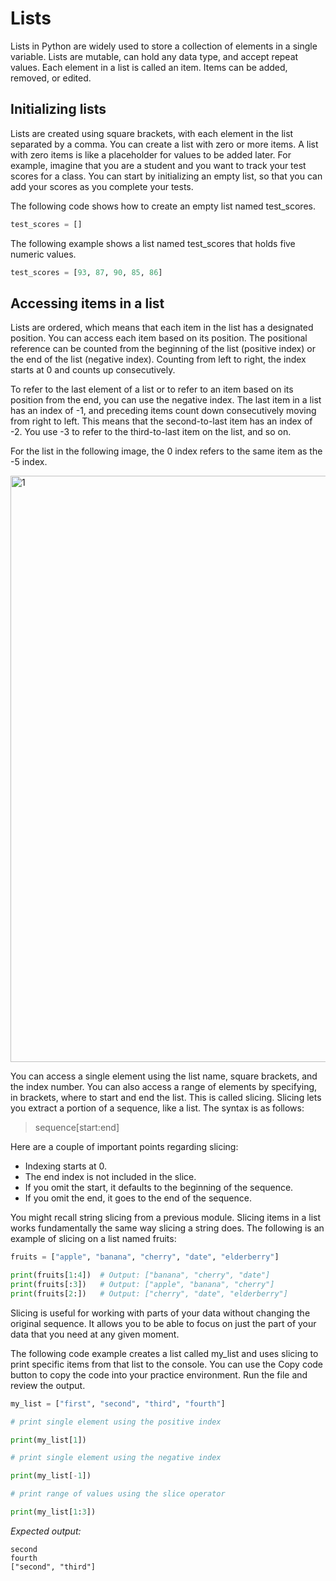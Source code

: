 # Lists

Lists in Python are widely used to store a collection of elements in a single variable. Lists are mutable, can hold any data type, and accept repeat values. Each element in a list is called an item. Items can be added, removed, or edited.

## Initializing lists
Lists are created using square brackets, with each element in the list separated by a comma. You can create a list with zero or more items. A list with zero items is like a placeholder for values to be added later. For example, imagine that you are a student and you want to track your test scores for a class. You can start by initializing an empty list, so that you can add your scores as you complete your tests. 

The following code shows how to create an empty list named test_scores.

```python
test_scores = []
```

The following example shows a list named test_scores that holds five numeric values.

```python
test_scores = [93, 87, 90, 85, 86]
```

## Accessing items in a list

Lists are ordered, which means that each item in the list has a designated position. You can access each item based on its position. The positional reference can be counted from the beginning of the list (positive index) or the end of the list (negative index). Counting from left to right, the index starts at 0 and counts up consecutively.

To refer to the last element of a list or to refer to an item based on its position from the end, you can use the negative index. The last item in a list has an index of -1, and preceding items count down consecutively moving from right to left. This means that the second-to-last item has an index of -2. You use -3 to refer to the third-to-last item on the list, and so on. 

For the list in the following image, the 0 index refers to the same item as the -5 index.

<img width="938" alt="1" src="https://github.com/user-attachments/assets/faddcc28-fcb7-4f98-8453-3966af56b2d4" />

You can access a single element using the list name, square brackets, and the index number. You can also access a range of elements by specifying, in brackets, where to start and end the list. This is called slicing. Slicing lets you extract a portion of a sequence, like a list. The syntax is as follows:

> sequence[start:end]

Here are a couple of important points regarding slicing:
- Indexing starts at 0.
- The end index is not included in the slice.
- If you omit the start, it defaults to the beginning of the sequence.
- If you omit the end, it goes to the end of the sequence.

You might recall string slicing from a previous module. Slicing items in a list works fundamentally the same way slicing a string does. The following is an example of slicing on a list named fruits:

```python
fruits = ["apple", "banana", "cherry", "date", "elderberry"]

print(fruits[1:4])  # Output: ["banana", "cherry", "date"]
print(fruits[:3])   # Output: ["apple", "banana", "cherry"]
print(fruits[2:])   # Output: ["cherry", "date", "elderberry"]
```
Slicing is useful for working with parts of your data without changing the original sequence. It allows you to be able to focus on just the part of your data that you need at any given moment.

The following code example creates a list called my_list and uses slicing to print specific items from that list to the console. You can use the Copy code button to copy the code into your practice environment. Run the file and review the output.

```python
my_list = ["first", "second", "third", "fourth"]

# print single element using the positive index

print(my_list[1])

# print single element using the negative index

print(my_list[-1])

# print range of values using the slice operator

print(my_list[1:3])
```

*Expected output:*
```plaintext
second
fourth
["second", "third"]
```





